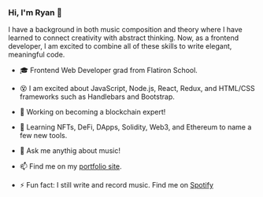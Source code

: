 ### Hi, I'm Ryan 👋
I have a background in both music composition and theory where I have learned to connect creativity with abstract thinking. Now, as a frontend developer,  I am excited to combine all of these skills to write elegant, meaningful code. 

- 🎓  Frontend Web Developer grad from Flatiron School.
- 😵  I am excited about JavaScript, Node.js, React, Redux, and HTML/CSS frameworks such as Handlebars and Bootstrap. 
- 🔭  Working on becoming a blockchain expert!
- 🌱  Learning NFTs, DeFi, DApps, Solidity, Web3, and Ethereum to name a few new tools. 
- 💬  Ask me anythig about music!
- 📫  Find me on my <a href="www.ryanmanchester.info"/>portfolio site</a>.

- ⚡ Fun fact: I still write and record music. Find me on <a href="https://open.spotify.com/artist/5Ov5QA5DAgkXHQLMKyVSJe?si=EDU1fqX-TU2YZH9N-m36dg">Spotify</a>
<!--
**ryanmanchester/ryanmanchester** is a ✨ _special_ ✨ repository because its `README.md` (this file) appears on your GitHub profile.
-->
